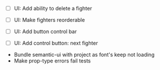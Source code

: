 - [ ] UI: Add ability to delete a fighter
- [ ] UI: Make fighters reorderable
- [ ] UI: Add button control bar
- [ ] UI: Add control button: next fighter

  <!-- - [ ] UI: Add control button: damage fighter? -->
  <!-- - [ ] UI: Add control button: heal figter? -->

- Bundle semantic-ui with project as font's keep not loading
- Make prop-type errors fail tests
